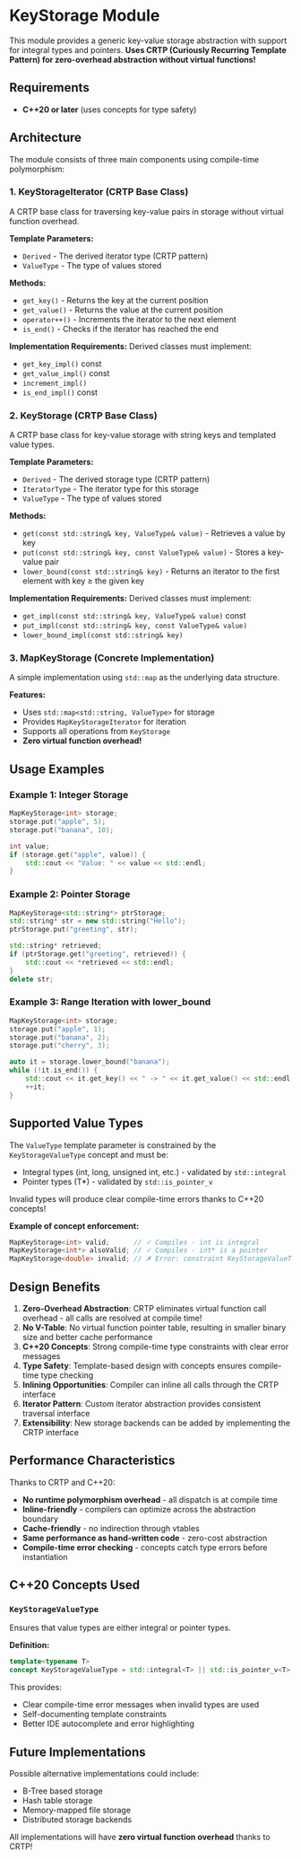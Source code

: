 # KeyStorage Module

This module provides a generic key-value storage abstraction with support for integral types and pointers. **Uses CRTP (Curiously Recurring Template Pattern) for zero-overhead abstraction without virtual functions!**

## Requirements

- **C++20 or later** (uses concepts for type safety)

## Architecture

The module consists of three main components using compile-time polymorphism:

### 1. KeyStorageIterator (CRTP Base Class)
A CRTP base class for traversing key-value pairs in storage without virtual function overhead.

**Template Parameters:**
- `Derived` - The derived iterator type (CRTP pattern)
- `ValueType` - The type of values stored

**Methods:**
- `get_key()` - Returns the key at the current position
- `get_value()` - Returns the value at the current position
- `operator++()` - Increments the iterator to the next element
- `is_end()` - Checks if the iterator has reached the end

**Implementation Requirements:**
Derived classes must implement:
- `get_key_impl()` const
- `get_value_impl()` const
- `increment_impl()`
- `is_end_impl()` const

### 2. KeyStorage (CRTP Base Class)
A CRTP base class for key-value storage with string keys and templated value types.

**Template Parameters:**
- `Derived` - The derived storage type (CRTP pattern)
- `IteratorType` - The iterator type for this storage
- `ValueType` - The type of values stored

**Methods:**
- `get(const std::string& key, ValueType& value)` - Retrieves a value by key
- `put(const std::string& key, const ValueType& value)` - Stores a key-value pair
- `lower_bound(const std::string& key)` - Returns an iterator to the first element with key ≥ the given key

**Implementation Requirements:**
Derived classes must implement:
- `get_impl(const std::string& key, ValueType& value)` const
- `put_impl(const std::string& key, const ValueType& value)`
- `lower_bound_impl(const std::string& key)`

### 3. MapKeyStorage (Concrete Implementation)
A simple implementation using `std::map` as the underlying data structure.

**Features:**
- Uses `std::map<std::string, ValueType>` for storage
- Provides `MapKeyStorageIterator` for iteration
- Supports all operations from `KeyStorage`
- **Zero virtual function overhead!**

## Usage Examples

### Example 1: Integer Storage
```cpp
MapKeyStorage<int> storage;
storage.put("apple", 5);
storage.put("banana", 10);

int value;
if (storage.get("apple", value)) {
    std::cout << "Value: " << value << std::endl;
}
```

### Example 2: Pointer Storage
```cpp
MapKeyStorage<std::string*> ptrStorage;
std::string* str = new std::string("Hello");
ptrStorage.put("greeting", str);

std::string* retrieved;
if (ptrStorage.get("greeting", retrieved)) {
    std::cout << *retrieved << std::endl;
}
delete str;
```

### Example 3: Range Iteration with lower_bound
```cpp
MapKeyStorage<int> storage;
storage.put("apple", 1);
storage.put("banana", 2);
storage.put("cherry", 3);

auto it = storage.lower_bound("banana");
while (!it.is_end()) {
    std::cout << it.get_key() << " -> " << it.get_value() << std::endl;
    ++it;
}
```

## Supported Value Types

The `ValueType` template parameter is constrained by the `KeyStorageValueType` concept and must be:
- Integral types (int, long, unsigned int, etc.) - validated by `std::integral`
- Pointer types (T*) - validated by `std::is_pointer_v`

Invalid types will produce clear compile-time errors thanks to C++20 concepts!

**Example of concept enforcement:**
```cpp
MapKeyStorage<int> valid;      // ✓ Compiles - int is integral
MapKeyStorage<int*> alsoValid; // ✓ Compiles - int* is a pointer
MapKeyStorage<double> invalid; // ✗ Error: constraint KeyStorageValueType not satisfied
```

## Design Benefits

1. **Zero-Overhead Abstraction**: CRTP eliminates virtual function call overhead - all calls are resolved at compile time!
2. **No V-Table**: No virtual function pointer table, resulting in smaller binary size and better cache performance
3. **C++20 Concepts**: Strong compile-time type constraints with clear error messages
4. **Type Safety**: Template-based design with concepts ensures compile-time type checking
5. **Inlining Opportunities**: Compiler can inline all calls through the CRTP interface
6. **Iterator Pattern**: Custom iterator abstraction provides consistent traversal interface
7. **Extensibility**: New storage backends can be added by implementing the CRTP interface

## Performance Characteristics

Thanks to CRTP and C++20:
- **No runtime polymorphism overhead** - all dispatch is at compile time
- **Inline-friendly** - compilers can optimize across the abstraction boundary
- **Cache-friendly** - no indirection through vtables
- **Same performance as hand-written code** - zero-cost abstraction
- **Compile-time error checking** - concepts catch type errors before instantiation

## C++20 Concepts Used

### `KeyStorageValueType`
Ensures that value types are either integral or pointer types.

**Definition:**
```cpp
template<typename T>
concept KeyStorageValueType = std::integral<T> || std::is_pointer_v<T>;
```

This provides:
- Clear compile-time error messages when invalid types are used
- Self-documenting template constraints
- Better IDE autocomplete and error highlighting

## Future Implementations

Possible alternative implementations could include:
- B-Tree based storage
- Hash table storage
- Memory-mapped file storage
- Distributed storage backends

All implementations will have **zero virtual function overhead** thanks to CRTP!

